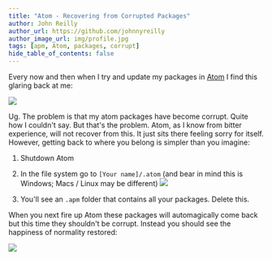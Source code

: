 ```yaml
---
title: "Atom - Recovering from Corrupted Packages"
author: John Reilly
author_url: https://github.com/johnnyreilly
author_image_url: img/profile.jpg
tags: [apm, Atom, packages, corrupt]
hide_table_of_contents: false
---
```

Every now and then when I try and update my packages in [Atom](<https://atom.io/>) I find this glaring back at me:

 ![](https://4.bp.blogspot.com/-t69IWPvBvfw/VupxTQuJroI/AAAAAAAAA6c/LzSeSZ8axL0j6_vkjnYdMwlNhu5H4xdCw/s640/Screenshot%2B2016-03-17%2B06.17.03.png)

Ug. The problem is that my atom packages have become corrupt. Quite how I couldn't say. But that's the problem. Atom, as I know from bitter experience, will not recover from this. It just sits there feeling sorry for itself. However, getting back to where you belong is simpler than you imagine:

1. Shutdown Atom
2. In the file system go to `[Your name]/.atom` (and bear in mind this is Windows; Macs / Linux may be different) ![](https://3.bp.blogspot.com/--YVoZCafXII/VupysHGAoRI/AAAAAAAAA6o/xIYfPVYAk7QGlXlxBxxQn6JZh2KlUzHNg/s640/Screenshot%2B2016-03-17%2B06.17.53.png)


3. You'll see an `.apm` folder that contains all your packages. Delete this.

<!-- -->

When you next fire up Atom these packages will automagically come back but this time they shouldn't be corrupt. Instead you should see the happiness of normality restored:

![](https://3.bp.blogspot.com/-jRAGtqbjKNQ/VupzSKpSd4I/AAAAAAAAA6w/xSi_VdF-_5UJD5nNkLZ8Z0ep6bHPXREnw/s640/Screenshot%2B2016-03-17%2B06.23.18.png)


